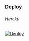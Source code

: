 
### Deploy
###### Heroku
[![Deploy](https://www.herokucdn.com/deploy/button.png)](https://heroku.com/deploy)  
